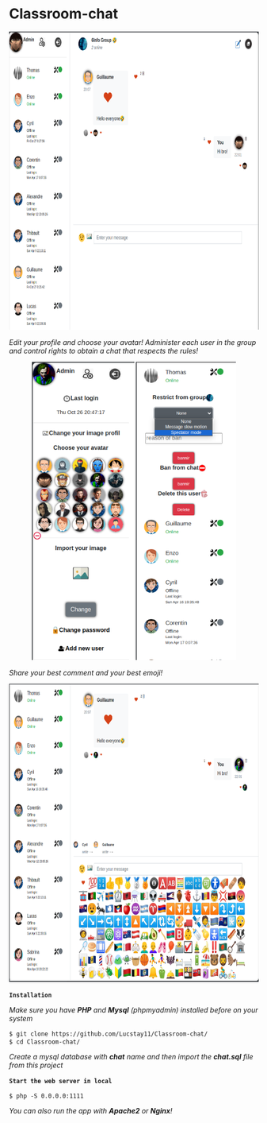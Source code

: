 # Classroom-chat
<p align="center">
  <img height="600" src="img/demo1.png">
</p>
<i align="center">Edit your profile and choose your avatar! Administer each user in the group and control rights to obtain a chat that respects the rules!</i>
<p align="center">
  <img height="600" src="img/demo2.png">
   <img height="600" src="img/demo3.png">
</p>
<i align="center">Share your best comment and your best emoji!</i>
<p align="center">
  <img height="600" src="img/demo4.png">
</p>

**`Installation`**

<i>Make sure you have <b>PHP</b> and <b>Mysql</b> (phpmyadmin) installed before on your system</i>

```
$ git clone https://github.com/Lucstay11/Classroom-chat/
$ cd Classroom-chat/
```

<i>Create a mysql database with <b>chat</b> name and then import the <b>chat.sql</b> file from this project</i>

**`Start the web server in local`**

```
$ php -S 0.0.0.0:1111
```
<i>You can also run the app with <b>Apache2</b> or <b>Nginx</b>!</i>


